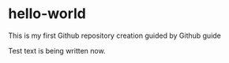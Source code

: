 # hello-world
This is my first Github repository creation guided by Github guide

Test text is being written now.
